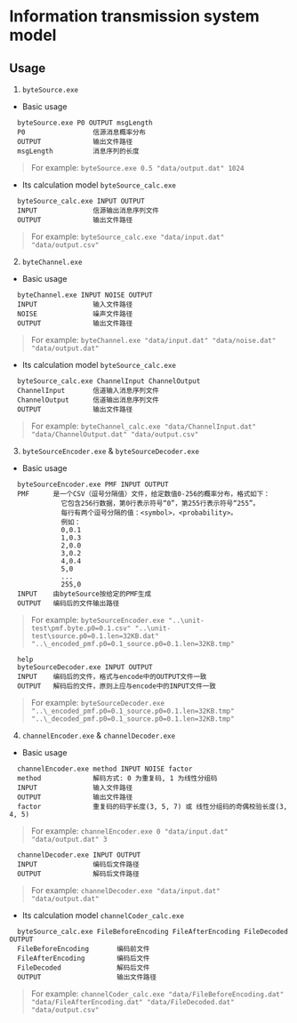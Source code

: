 # Information transmission system model

## Usage

1. `byteSource.exe`
- Basic usage

```help
  byteSource.exe P0 OUTPUT msgLength 
  P0                 信源消息概率分布
  OUTPUT             输出文件路径
  msgLength          消息序列的长度 
```

> For example:
>     `byteSource.exe 0.5 "data/output.dat" 1024`

- Its calculation model `byteSource_calc.exe`
```help
  byteSource_calc.exe INPUT OUTPUT
  INPUT              信源输出消息序列文件
  OUTPUT             输出文件路径
```

> For example:
>    `byteSource_calc.exe "data/input.dat" "data/output.csv"`

2. `byteChannel.exe`
- Basic usage

```help
  byteChannel.exe INPUT NOISE OUTPUT
  INPUT              输入文件路径
  NOISE              噪声文件路径
  OUTPUT             输出文件路径
```

> For example:
>     `byteChannel.exe "data/input.dat" "data/noise.dat" "data/output.dat"`

- Its calculation model `byteSource_calc.exe`
```help
  byteSource_calc.exe ChannelInput ChannelOutput
  ChannelInput       信道输入消息序列文件
  ChannelOutput      信道输出消息序列文件
  OUTPUT             输出文件路径
```

> For example:
>    `byteChannel_calc.exe "data/ChannelInput.dat" "data/ChannelOutput.dat" "data/output.csv"`

3. `byteSourceEncoder.exe` & `byteSourceDecoder.exe`
- Basic usage
```help
  byteSourceEncoder.exe PMF INPUT OUTPUT
  PMF      是一个CSV（逗号分隔值）文件，给定数值0-256的概率分布，格式如下：
	         它包含256行数据，第0行表示符号“0”，第255行表示符号“255”。
	         每行有两个逗号分隔的值：<symbol>，<probability>。
	         例如：
	         0,0.1
	         1,0.3
	         2,0.0
	         3,0.2
	         4,0.4
	         5,0
	         ...
	         255,0
  INPUT    由byteSource按给定的PMF生成
  OUTPUT   编码后的文件输出路径
```

> For example:
>     `byteSourceEncoder.exe "..\unit-test\pmf.byte.p0=0.1.csv" "..\unit-test\source.p0=0.1.len=32KB.dat" "..\_encoded_pmf.p0=0.1_source.p0=0.1.len=32KB.tmp"`

```
  help
  byteSourceDecoder.exe INPUT OUTPUT
  INPUT    编码后的文件，格式与encode中的OUTPUT文件一致
  OUTPUT   解码后的文件，原则上应与encode中的INPUT文件一致  
```

> For example:
>     `byteSourceDecoder.exe "..\_encoded_pmf.p0=0.1_source.p0=0.1.len=32KB.tmp" "..\_decoded_pmf.p0=0.1_source.p0=0.1.len=32KB.tmp"`

4. `channelEncoder.exe` & `channelDecoder.exe`
- Basic usage

```help
  channelEncoder.exe method INPUT NOISE factor
  method             解码方式: 0 为重复码, 1 为线性分组码
  INPUT              输入文件路径
  OUTPUT             输出文件路径
  factor             重复码的码字长度(3, 5, 7) 或 线性分组码的奇偶校验长度(3, 4, 5)
```

> For example:
>     `channelEncoder.exe 0 "data/input.dat" "data/output.dat" 3`

```help
  channelDecoder.exe INPUT OUTPUT
  INPUT              编码后文件路径
  OUTPUT             解码后文件路径
```

> For example:
>     `channelDecoder.exe "data/input.dat" "data/output.dat"`

- Its calculation model `channelCoder_calc.exe`
```help
  byteSource_calc.exe FileBeforeEncoding FileAfterEncoding FileDecoded OUTPUT
  FileBeforeEncoding       编码前文件
  FileAfterEncoding        编码后文件
  FileDecoded              解码后文件
  OUTPUT                   输出文件路径
```

> For example:
>    `channelCoder_calc.exe "data/FileBeforeEncoding.dat" "data/FileAfterEncoding.dat" "data/FileDecoded.dat" "data/output.csv"`
